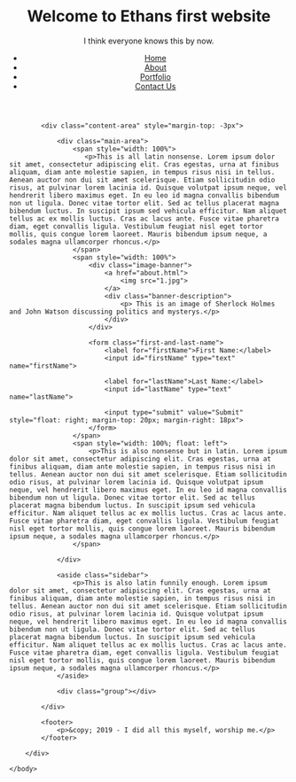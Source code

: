<!DOCTYPE html>
<html>
	<head>
		<meta charset="utf-8">
		<title>First Website - Home</title>
		<link rel="stylesheet" href="../CSS/ethans-first-website-css.css">
	</head>
	<body>		
		<div class="container">
                    <header>
			<h1>Welcome to Ethans first website</h1>
			<p>I think everyone knows this by now.</p>
                        	<nav class="site-nav">
                                    <ul class="group">
                                        <li><a href="home.html">Home</a></li>
                                        <li><a href="about.html">About</a></li>
                                        <li><a href="#">Portfolio</a></li>
                                        <li><a href="#">Contact Us</a></li>
                                    </ul>
			    	</nav>
			</header>
            
			<div class="content-area" style="margin-top: -3px">
    
				<div class="main-area">
                    <span style="width: 100%">
					   <p>This is all latin nonsense. Lorem ipsum dolor sit amet, consectetur adipiscing elit. Cras egestas, urna at finibus aliquam, diam ante molestie sapien, in tempus risus nisi in tellus. Aenean auctor non dui sit amet scelerisque. Etiam sollicitudin odio risus, at pulvinar lorem lacinia id. Quisque volutpat ipsum neque, vel hendrerit libero maximus eget. In eu leo id magna convallis bibendum non ut ligula. Donec vitae tortor elit. Sed ac tellus placerat magna bibendum luctus. In suscipit ipsum sed vehicula efficitur. Nam aliquet tellus ac ex mollis luctus. Cras ac lacus ante. Fusce vitae pharetra diam, eget convallis ligula. Vestibulum feugiat nisl eget tortor mollis, quis congue lorem laoreet. Mauris bibendum ipsum neque, a sodales magna ullamcorper rhoncus.</p>
                    </span>
                    <span style="width: 100%">
                        <div class="image-banner">
                            <a href="about.html">
                                <img src="1.jpg">
                            </a>
                            <div class="banner-description">
                                <p> This is an image of Sherlock Holmes and John Watson discussing politics and mysterys.</p>
                            </div>
                        </div>
                 
                        <form class="first-and-last-name">
                            <label for="firstName">First Name:</label>
                            <input id="firstName" type="text" name="firstName">

                            <label for="lastName">Last Name:</label>
                            <input id="lastName" type="text" name="lastName">

                            <input type="submit" value="Submit" style="float: right; margin-top: 20px; margin-right: 18px">
                        </form>
                    </span>
                    <span style="width: 100%; float: left">		
                        <p>This is also nonsense but in latin. Lorem ipsum dolor sit amet, consectetur adipiscing elit. Cras egestas, urna at finibus aliquam, diam ante molestie sapien, in tempus risus nisi in tellus. Aenean auctor non dui sit amet scelerisque. Etiam sollicitudin odio risus, at pulvinar lorem lacinia id. Quisque volutpat ipsum neque, vel hendrerit libero maximus eget. In eu leo id magna convallis bibendum non ut ligula. Donec vitae tortor elit. Sed ac tellus placerat magna bibendum luctus. In suscipit ipsum sed vehicula efficitur. Nam aliquet tellus ac ex mollis luctus. Cras ac lacus ante. Fusce vitae pharetra diam, eget convallis ligula. Vestibulum feugiat nisl eget tortor mollis, quis congue lorem laoreet. Mauris bibendum ipsum neque, a sodales magna ullamcorper rhoncus.</p>
                    </span>
			
				</div>

				<aside class="sidebar">
					<p>This is also latin funnily enough. Lorem ipsum dolor sit amet, consectetur adipiscing elit. Cras egestas, urna at finibus aliquam, diam ante molestie sapien, in tempus risus nisi in tellus. Aenean auctor non dui sit amet scelerisque. Etiam sollicitudin odio risus, at pulvinar lorem lacinia id. Quisque volutpat ipsum neque, vel hendrerit libero maximus eget. In eu leo id magna convallis bibendum non ut ligula. Donec vitae tortor elit. Sed ac tellus placerat magna bibendum luctus. In suscipit ipsum sed vehicula efficitur. Nam aliquet tellus ac ex mollis luctus. Cras ac lacus ante. Fusce vitae pharetra diam, eget convallis ligula. Vestibulum feugiat nisl eget tortor mollis, quis congue lorem laoreet. Mauris bibendum ipsum neque, a sodales magna ullamcorper rhoncus.</p>
				</aside>

				<div class="group"></div>

			</div>

			<footer>
				<p>&copy; 2019 - I did all this myself, worship me.</p>
			</footer>

		</div>

	</body>

</html>
